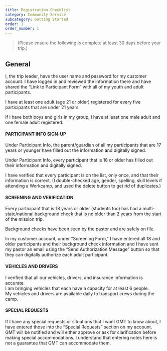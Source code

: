```yaml
---
title: Registration Checklist
category: Community Service
subcategory: Getting Started
order: 1
order_number: 1
---
```


> (Please ensure the following is complete at least 30 days before your trip.)

## General

I, the trip leader, have the user name and password for my customer account. I have logged in and reviewed the information there and have shared the “Link to Participant Form” with all of my youth and adult participants.

I have at least one adult (age 21 or older) registered for every five participants that are under 21 years.

If I have both boys and girls in my group, I have at least one male adult and one female adult registered.

#### PARTICIPANT INFO SIGN-UP

Under Participant Info, the parent/guardian of all my participants that are 17 years or younger have filled out the information and digitally signed.

Under Participant Info, every participant that is 18 or older has filled out their information and digitally signed.

I have verified that every participant is on the list, only once, and that their information is correct. (I double-checked age, gender, spelling, skill levels if attending a Workcamp, and used the delete button to get rid of duplicates.)

#### SCREENING AND VERIFICATION

Every participant that is 18 years or older (students too) has had a multi-state/national background check that is no older than 2 years from the start of the mission trip.

Background checks have been seen by the pastor and are safely on file.

In my customer account, under “Screening Form," I have entered all 18 and older participants and their background check information and I have sent my pastor an email using the “Send Authorization Message” button so that they can digitally authorize each adult participant.

#### VEHICLES AND DRIVERS

I verified that all our vehicles, drivers, and insurance information is accurate.<br>I am bringing vehicles that each have a capacity for at least 6 people.<br>My vehicles and drivers are available daily to transport crews during the camp.

#### SPECIAL REQUESTS

If I have any special requests or situations that I want GMT to know about, I have entered those into the “Special Requests” section on my account. GMT will be notified and will either approve or ask for clarification before making special accommodations. I understand that entering notes here is not a guarantee that GMT can accommodate them.
